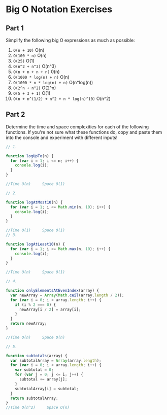 # Big O Notation Exercises

## Part 1

Simplify the following big O expressions as much as possible:

1. `O(n + 10)`             O(n)
2. `O(100 * n)`            O(n)
3. `O(25)`                 O(1)      
4. `O(n^2 + n^3)`          O(n^3)
5. `O(n + n + n + n)`      0(n)
6. `O(1000 * log(n) + n)`  O(n)
7. `O(1000 * n * log(n) + n)` O(n*log(n))
8. `O(2^n + n^2)`           O(2^n)
9. `O(5 + 3 + 1)`           O(1)
10. `O(n + n^(1/2) + n^2 + n * log(n)^10)`  O(n^2)

## Part 2

Determine the time and space complexities for each of the following functions. If you're not sure what these functions do, copy and paste them into the console and experiment with different inputs!

```js
// 1.

function logUpTo(n) {
  for (var i = 1; i <= n; i++) {
    console.log(i);
  }
}

//Time O(n)     Space O(1)

// 2.

function logAtMost10(n) {
  for (var i = 1; i <= Math.min(n, 10); i++) {
    console.log(i);
  }
}

//Time O(1)     Space O(1)
// 3.

function logAtLeast10(n) {
  for (var i = 1; i <= Math.max(n, 10); i++) {
    console.log(i);
  }
}

//Time O(n)     Space O(1)

// 4.

function onlyElementsAtEvenIndex(array) {
  var newArray = Array(Math.ceil(array.length / 2));
  for (var i = 0; i < array.length; i++) {
    if (i % 2 === 0) {
      newArray[i / 2] = array[i];
    }
  }
  return newArray;
}

//Time O(n)     Space O(n)

// 5.

function subtotals(array) {
  var subtotalArray = Array(array.length);
  for (var i = 0; i < array.length; i++) {
    var subtotal = 0;
    for (var j = 0; j <= i; j++) {
      subtotal += array[j];
    }
    subtotalArray[i] = subtotal;
  }
  return subtotalArray;
}
//Time O(n^2)     Space O(n)
```
